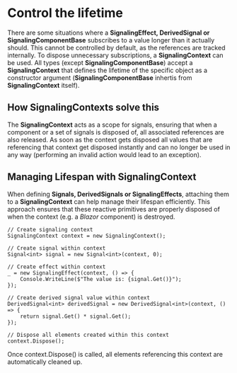 # Control the lifetime
There are some situations where a **SignalingEffect, DerivedSignal or SignalingComponentBase** subscribes to a value longer than it actually should. This cannot be controlled by default, as the references are tracked internally. To dispose unnecessary subscriptions, a **SignalingContext** can be used. All types (except **SignalingComponentBase**) accept a **SignalingContext**  that defines the lifetime of the specific object as a constructor argument (**SignalingComponentBase** inhertis from **SignalingContext** itself). 

## How SignalingContexts solve this
The **SignalingContext** acts as a scope for signals, ensuring that when a component or a set of signals is disposed of, all associated references are also released. As soon as the context gets disposed all values that are referencing that context get disposed instantly and can no longer be used in any way (performing an invalid action would lead to an exception).

## Managing Lifespan with SignalingContext
When defining **Signals, DerivedSignals or SignalingEffects**, attaching them to a **SignalingContext** can help manage their lifespan efficiently. This approach ensures that these reactive primitives are properly disposed of when the context (e.g. a *Blazor* component) is destroyed.

```
// Create signaling context
SignalingContext context = new SignalingContext();

// Create signal within context
Signal<int> signal = new Signal<int>(context, 0);

// Create effect within context
_ = new SignalingEffect(context, () => {
    Console.WriteLine($"The value is: {signal.Get()}");
});

// Create derived signal value within context
DerivedSignal<int> derivedSignal = new DerivedSignal<int>(context, () => {
    return signal.Get() * signal.Get();
}); 

// Dispose all elements created within this context
context.Dispose();
```
Once context.Dispose() is called, all elements referencing this context are automatically cleaned up.
